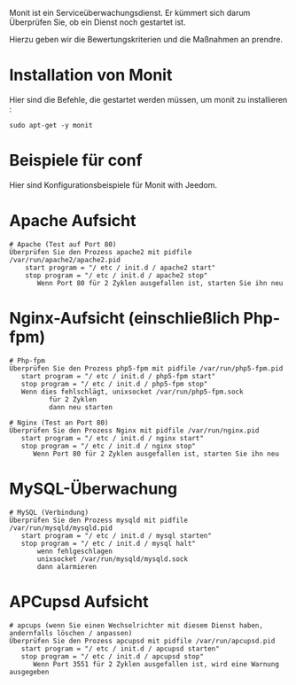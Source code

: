 Monit ist ein Serviceüberwachungsdienst. Er kümmert sich darum
Überprüfen Sie, ob ein Dienst noch gestartet ist.

Hierzu geben wir die Bewertungskriterien und die Maßnahmen an
prendre.

Installation von Monit 
=====================

Hier sind die Befehle, die gestartet werden müssen, um monit zu installieren :

    sudo apt-get -y monit

Beispiele für conf 
================

Hier sind Konfigurationsbeispiele für Monit with Jeedom.

Apache Aufsicht 
==================

    # Apache (Test auf Port 80)
    Überprüfen Sie den Prozess apache2 mit pidfile /var/run/apache2/apache2.pid
        start program = "/ etc / init.d / apache2 start"
        stop program = "/ etc / init.d / apache2 stop"
           Wenn Port 80 für 2 Zyklen ausgefallen ist, starten Sie ihn neu

Nginx-Aufsicht (einschließlich Php-fpm) 
=====================================

    # Php-fpm
    Überprüfen Sie den Prozess php5-fpm mit pidfile /var/run/php5-fpm.pid
       start program = "/ etc / init.d / php5-fpm start"
       stop program = "/ etc / init.d / php5-fpm stop"
       Wenn dies fehlschlägt, unixsocket /var/run/php5-fpm.sock
              für 2 Zyklen
              dann neu starten

    # Nginx (Test an Port 80)
    Überprüfen Sie den Prozess Nginx mit pidfile /var/run/nginx.pid
       start program = "/ etc / init.d / nginx start"
       stop program = "/ etc / init.d / nginx stop"
          Wenn Port 80 für 2 Zyklen ausgefallen ist, starten Sie ihn neu

MySQL-Überwachung 
=================

    # MySQL (Verbindung)
    Überprüfen Sie den Prozess mysqld mit pidfile /var/run/mysqld/mysqld.pid
       start program = "/ etc / init.d / mysql starten"
       stop program = "/ etc / init.d / mysql halt"
           wenn fehlgeschlagen
           unixsocket /var/run/mysqld/mysqld.sock
           dann alarmieren

APCupsd Aufsicht 
===================

    # apcups (wenn Sie einen Wechselrichter mit diesem Dienst haben, andernfalls löschen / anpassen)
    Überprüfen Sie den Prozess apcupsd mit pidfile /var/run/apcupsd.pid
       start program = "/ etc / init.d / apcupsd starten"
       stop program = "/ etc / init.d / apcupsd stop"
          Wenn Port 3551 für 2 Zyklen ausgefallen ist, wird eine Warnung ausgegeben
